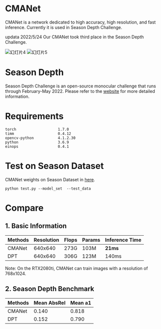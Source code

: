 # CMANet
CMANet is a network dedicated to high accuracy, high resolution, and fast inference. Currently it is used in Season Depth  Challenge.  

updata 2022/5/24
Our CMANet took third place in the Season Depth Challenge.

![幻灯片4](https://user-images.githubusercontent.com/52912893/169947620-5d1ad043-4bbd-45ca-9f43-fb35b7fda099.PNG)
![幻灯片5](https://user-images.githubusercontent.com/52912893/169947641-f2a3d299-a925-4591-93ad-b34670050c1b.PNG)

# Season Depth

Season Depth  Challenge is an open-source monocular challenge that runs through February-May 2022. Please refer to the [website](http://seasondepth-challenge.org/index/index.html#introduction) for more detailed information.

# Requirements

```
torch                   1.7.0
timm                    0.4.12
opencv-python           4.1.2.30
python                  3.6.9
einops                  0.4.1
```
# Test on Season Dataset
CMANet weights on Season Dataset in [here](https://drive.google.com/file/d/1NJYFBAgBXmlKElhzKliw0qkI6vdGQxNv/view?usp=sharing).
```
python test.py --model_set  --test_data
```


# Compare

## 1. Basic Information

| Methods | Resolution | Flops | Params | Inference Time |
| ------- | ---------- | ----- | ------ | -------------- |
| CMANet  | 640x640    | 273G  | 103M   | **21ms**       |
| DPT     | 640x640    | 306G  | 123M   | 140ms          |

Note: On the RTX2080ti, CMANet can train images with a resolution of 768x1024.

## 2. Season Depth Benchmark

| Methods | **Mean AbsRel** | **Mean a1** |
| ------- | --------------- | ----------- |
| CMANet  | 0.140           | 0.818       |
| DPT     | 0.152           | 0.790       |

